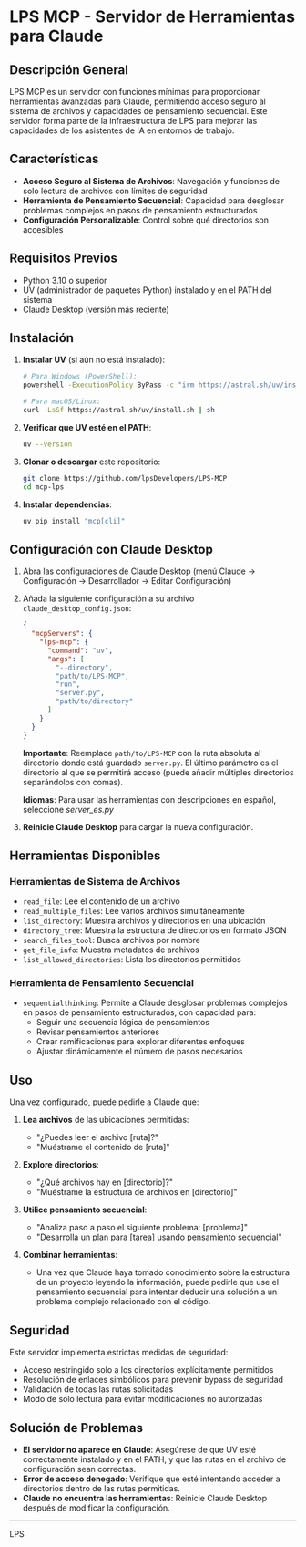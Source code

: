 # LPS MCP - Servidor de Herramientas para Claude

## Descripción General

LPS MCP es un servidor con funciones mínimas para proporcionar herramientas avanzadas para Claude, permitiendo acceso seguro al sistema de archivos y capacidades de pensamiento secuencial. Este servidor forma parte de la infraestructura de LPS para mejorar las capacidades de los asistentes de IA en entornos de trabajo.


## Características

- **Acceso Seguro al Sistema de Archivos**: Navegación y funciones de solo lectura de archivos con límites de seguridad
- **Herramienta de Pensamiento Secuencial**: Capacidad para desglosar problemas complejos en pasos de pensamiento estructurados
- **Configuración Personalizable**: Control sobre qué directorios son accesibles

## Requisitos Previos

- Python 3.10 o superior
- UV (administrador de paquetes Python) instalado y en el PATH del sistema
- Claude Desktop (versión más reciente)

## Instalación

1. **Instalar UV** (si aún no está instalado):

   ```bash
   # Para Windows (PowerShell):
   powershell -ExecutionPolicy ByPass -c "irm https://astral.sh/uv/install.ps1 | iex"
   
   # Para macOS/Linux:
   curl -LsSf https://astral.sh/uv/install.sh | sh
   ```

2. **Verificar que UV esté en el PATH**:

   ```bash
   uv --version
   ```

3. **Clonar o descargar** este repositorio:

   ```bash
   git clone https://github.com/lpsDevelopers/LPS-MCP
   cd mcp-lps
   ```

4. **Instalar dependencias**:

   ```bash
   uv pip install "mcp[cli]"
   ```

## Configuración con Claude Desktop

1. Abra las configuraciones de Claude Desktop (menú Claude → Configuración → Desarrollador → Editar Configuración)

2. Añada la siguiente configuración a su archivo `claude_desktop_config.json`:

   ```json
   {
     "mcpServers": {
       "lps-mcp": {
         "command": "uv",
         "args": [
           "--directory",
           "path/to/LPS-MCP",
           "run",
           "server.py",
           "path/to/directory"
         ]
       }
     }
   }
   ```

   **Importante**: Reemplace `path/to/LPS-MCP` con la ruta absoluta al directorio donde está guardado `server.py`. El último parámetro es el directorio al que se permitirá acceso (puede añadir múltiples directorios separándolos con comas).

   **Idiomas**: Para usar las herramientas con descripciones en español, seleccione *server_es.py*

3. **Reinicie Claude Desktop** para cargar la nueva configuración.

## Herramientas Disponibles

### Herramientas de Sistema de Archivos

- `read_file`: Lee el contenido de un archivo
- `read_multiple_files`: Lee varios archivos simultáneamente
- `list_directory`: Muestra archivos y directorios en una ubicación
- `directory_tree`: Muestra la estructura de directorios en formato JSON
- `search_files_tool`: Busca archivos por nombre
- `get_file_info`: Muestra metadatos de archivos
- `list_allowed_directories`: Lista los directorios permitidos

### Herramienta de Pensamiento Secuencial

- `sequentialthinking`: Permite a Claude desglosar problemas complejos en pasos de pensamiento estructurados, con capacidad para:
  - Seguir una secuencia lógica de pensamientos
  - Revisar pensamientos anteriores
  - Crear ramificaciones para explorar diferentes enfoques
  - Ajustar dinámicamente el número de pasos necesarios

## Uso

Una vez configurado, puede pedirle a Claude que:

1. **Lea archivos** de las ubicaciones permitidas:
   - "¿Puedes leer el archivo [ruta]?"
   - "Muéstrame el contenido de [ruta]"

2. **Explore directorios**:
   - "¿Qué archivos hay en [directorio]?"
   - "Muéstrame la estructura de archivos en [directorio]"

3. **Utilice pensamiento secuencial**:
   - "Analiza paso a paso el siguiente problema: [problema]"
   - "Desarrolla un plan para [tarea] usando pensamiento secuencial"

4. **Combinar herramientas**:
    - Una vez que Claude haya tomado conocimiento sobre la estructura de un proyecto leyendo la información, puede pedirle que use el pensamiento secuencial para intentar deducir una solución a un problema complejo relacionado con el código.

## Seguridad

Este servidor implementa estrictas medidas de seguridad:

- Acceso restringido solo a los directorios explícitamente permitidos
- Resolución de enlaces simbólicos para prevenir bypass de seguridad
- Validación de todas las rutas solicitadas
- Modo de solo lectura para evitar modificaciones no autorizadas

## Solución de Problemas

- **El servidor no aparece en Claude**: Asegúrese de que UV esté correctamente instalado y en el PATH, y que las rutas en el archivo de configuración sean correctas.
- **Error de acceso denegado**: Verifique que esté intentando acceder a directorios dentro de las rutas permitidas.
- **Claude no encuentra las herramientas**: Reinicie Claude Desktop después de modificar la configuración.

---

LPS
